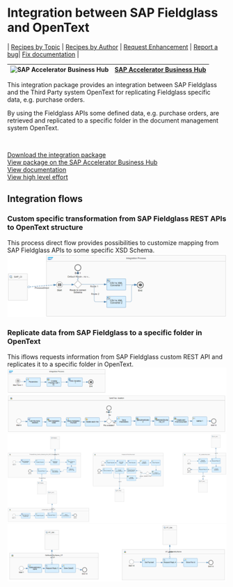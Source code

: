 # Integration between SAP Fieldglass and OpenText 

\| [Recipes by Topic](../../readme.md ) \| [Recipes by Author](../../author.md ) \| [Request Enhancement](https://github.com/SAP-samples/cloud-integration-flow/issues/new?assignees=&labels=Recipe%20Fix,enhancement&template=recipe-request.md&title=Improve%20Integration%20between%20SAP%20Fieldglass%20and%20OpenText) \| [Report a bug](https://github.com/SAP-samples/cloud-integration-flow/issues/new?assignees=&labels=Recipe%20Fix,bug&template=bug_report.md&title=Issue%20with%20Integration%20between%20SAP%20Fieldglass%20and%20OpenText)\| [Fix documentation](https://github.com/SAP-samples/cloud-integration-flow/issues/new?assignees=&labels=Recipe%20Fix,documentation&template=bug_report.md&title=Docu%20fix%20Integration%20between%20SAP%20Fieldglass%20and%20OpenText) \| 

 ![SAP Accelerator Business Hub](https://github.com/SAPAPIBusinessHub.png?size=50 ) | [SAP Accelerator Business Hub](https://api.sap.com/allcommunity) | 
 ----|----| 

This integration package provides an integration between SAP Fieldglass and the Third Party system OpenText for replicating Fieldglass specific data, e.g. purchase orders.

<p>By using the Fieldglass APIs some defined data, e.g. purchase orders, are retrieved and replicated to a specific folder in the document management system OpenText.</p>
<p>&nbsp;</p>

[Download the integration package](IntegrationbetweenSAPFieldglassandOpenText.zip)\
[View package on the SAP Accelerator Business Hub](https://api.sap.com/package/IntegrationbetweenSAPFieldglassandOpenText)\
[View documentation](Documentation_IntegrationbetweenSAPFieldglassandOpenText.pdf)\
[View high level effort](effort.md)
## Integration flows
### Custom specific transformation from SAP Fieldglass REST APIs to OpenText structure 
This process direct flow provides possibilities to customize mapping from SAP Fieldglass APIs to some specific XSD Schema. \
 ![input-image](ProcessDirect_Custom_Mapping_from_SAP_Fieldglass_REST_APIs.png)
### Replicate data from SAP Fieldglass to a specific folder in OpenText 
This iflows requests information from SAP Fieldglass custom REST API and replicates it to a specific folder in OpenText. \
 ![input-image](Replicate_purchase_order_information_from_SAP_Fieldglass_to_a_specific_folder_in_OpenText_1.png)
 ![input-image](Replicate_purchase_order_information_from_SAP_Fieldglass_to_a_specific_folder_in_OpenText_2.png)
 ![input-image](Replicate_purchase_order_information_from_SAP_Fieldglass_to_a_specific_folder_in_OpenText_3.png)